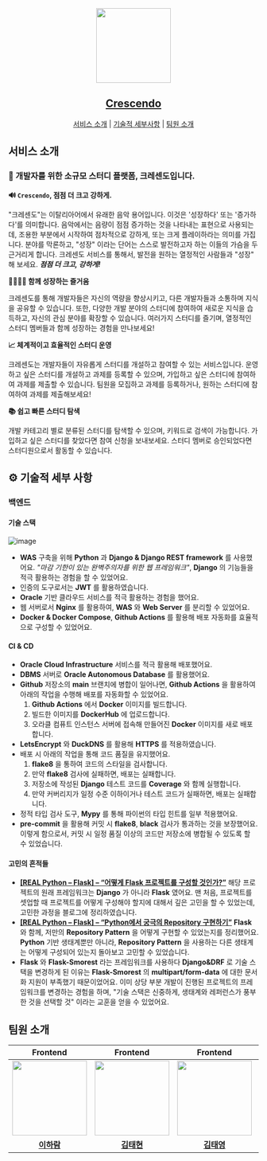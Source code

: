 <div align="center">
  

  
<a href="https://crescendo-study.site">
 <img src="https://hackmd.io/_uploads/ryeulfix46.png" width="150px" >
</a>

## [Crescendo](https://crescendo-study.site)

    
[서비스 소개](#서비스-소개) | [기술적 세부사항](#-기술적-세부-사항) | [팀원 소개](#팀원-소개)
    
</div>


##  서비스 소개

### 👋 개발자를 위한 소규모 스터디 플랫폼, 크레센도입니다.

**🔊 `Crescendo`, 점점 더 크고 강하게.** 

"크레센도"는 이탈리아어에서 유래한 음악 용어입니다. 이것은 '성장하다' 또는 '증가하다'를 의미합니다. 음악에서는 음량이 점점 증가하는 것을 나타내는 표현으로 사용되는데, 조용한 부분에서 시작하여 점차적으로 강하게, 또는 크게 플레이하라는 의미를 가집니다.
분야를 막론하고, "성장" 이라는 단어는 스스로 발전하고자 하는 이들의 가슴을 두근거리게 합니다. 크레센도 서비스를 통해서, 발전을 원하는 열정적인 사람들과 "성장" 해 보세요. ***점점 더 크고, 강하게!***

**👨‍👩‍👧‍👦 함께 성장하는 즐거움**

크레센도를 통해 개발자들은 자신의 역량을 향상시키고, 다른 개발자들과 소통하며 지식을 공유할 수 있습니다. 또한, 다양한 개발 분야의 스터디에 참여하여 새로운 지식을 습득하고, 자신의 관심 분야를 확장할 수 있습니다. 여러가지 스터디를 즐기며, 열정적인 스터디 멤버들과 함께 성장하는 경험을 만나보세요!

**📈 체계적이고 효율적인 스터디 운영**

크레센도는 개발자들이 자유롭게 스터디를 개설하고 참여할 수 있는 서비스입니다. 운영하고 싶은 스터디를 개설하고 과제를 등록할 수 있으며, 가입하고 싶은 스터디에 참여하여 과제를 제출할 수 있습니다. 팀원을 모집하고 과제를 등록하거나, 원하는 스터디에 참여하여 과제를 제출해보세요!

**📚 쉽고 빠른 스터디 탐색**

개발 카테고리 별로 분류된 스터디를 탐색할 수 있으며, 키워드로 검색이 가능합니다. 가입하고 싶은 스터디를 찾았다면 참여 신청을 보내보세요. 스터디 멤버로 승인되었다면 스터디원으로서 활동할 수 있습니다.


## ⚙ 기술적 세부 사항

### 백엔드
#### 기술 스택
![image](https://hackmd.io/_uploads/rypwMpPE6.png)

- **WAS** 구축을 위해 **Python** 과 **Django & Django REST framework** 를 사용했어요. *"마감 기한이 있는 완벽주의자를 위한 웹 프레임워크"*, **Django** 의 기능들을 적극 활용하는 경험을 할 수 있었어요.
- 인증의 도구로서는 **JWT** 를 활용하였습니다.
- **Oracle** 기반 클라우드 서비스를 적극 활용하는 경험을 했어요.
- 웹 서버로서 **Nginx** 를 활용하여, **WAS** 와 **Web Server** 를 분리할 수 있었어요.
- **Docker & Docker Compose**, **Github Actions** 를 활용해 배포 자동화를 효율적으로 구성할 수 있었어요.

#### CI & CD

- **Oracle Cloud Infrastructure** 서비스를 적극 활용해 배포했어요.
- **DBMS** 서버로 **Oracle Autonomous Database** 를 활용했어요.
- **Github** 저장소의 **main** 브랜치에 병합이 일어나면, **Github Actions** 을 활용하여 아래의 작업을 수행해 배포를 자동화할 수 있었어요.
    1. **Github Actions** 에서 **Docker** 이미지를 빌드합니다.
    2. 빌드한 이미지를 **DockerHub** 에 업로드합니다.
    3. 오라클 컴퓨트 인스턴스 서버에 접속해 만들어진 **Docker** 이미지를 새로 배포합니다.
- **LetsEncrypt** 와 **DuckDNS** 를 활용해 **HTTPS** 를 적용하였습니다.
- 배포 시 아래의 작업을 통해 코드 품질을 유지했어요.
    1. **flake8** 을 통하여 코드의 스타일을 검사합니다.
    2. 만약 **flake8** 검사에 실패하면, 배포는 실패합니다.
    3. 저장소에 작성된 **Django** 테스트 코드를 **Coverage** 와 함께 실행합니다.
    4. 만약 커버리지가 일정 수준 이하이거나 테스트 코드가 실패하면, 배포는 실패합니다.
- 정적 타입 검사 도구, **Mypy** 를 통해 파이썬의 타입 힌트를 일부 적용했어요.
- **pre-commit** 을 활용해 커밋 시 **flake8**, **black** 검사가 통과하는 것을 보장했어요. 이렇게 함으로서, 커밋 시 일정 품질 이상의 코드만 저장소에 병합될 수 있도록 할 수 있었습니다.

#### 고민의 흔적들

- [**[REAL Python – Flask] – “어떻게 Flask 프로젝트를 구성할 것인가?”**](https://www.gdsanadevlog.com/planguages/real-python-flask-%ec%96%b4%eb%96%bb%ea%b2%8c-flask-%ed%94%84%eb%a1%9c%ec%a0%9d%ed%8a%b8%eb%a5%bc-%ea%b5%ac%ec%84%b1%ed%95%a0-%ea%b2%83%ec%9d%b8%ea%b0%80/)
해당 프로젝트의 원래 프레임워크는 **Django** 가 아니라 **Flask** 였어요. 맨 처음, 프로젝트를 셋업할 때 프로젝트를 어떻게 구성해야 할지에 대해서 깊은 고민을 할 수 있었는데, 고민한 과정을 블로그에 정리하였습니다.
- [**[REAL Python – Flask] – “Python에서 궁극의 Repository 구현하기”**](https://www.gdsanadevlog.com/planguages/real-python-flask-python%ec%97%90%ec%84%9c-jparepository-like-repository-%ea%b5%ac%ed%98%84%ed%95%98%ea%b8%b0/)
**Flask** 와 함께, 저만의 **Repository Pattern** 을 어떻게 구현할 수 있었는지를 정리했어요. **Python** 기반 생태계뿐만 아니라, **Repository Pattern** 을 사용하는 다른 생태계는 어떻게 구성되어 있는지 돌아보고 고민할 수 있었습니다.
- **Flask** 와 **Flask-Smorest** 라는 프레임워크를 사용하다 **Django&DRF** 로 기술 스택을 변경하게 된 이유는 **Flask-Smorest** 의 **multipart/form-data** 에 대한 문서화 지원이 부족했기 때문이었어요. 이미 상당 부분 개발이 진행된 프로젝트의 프레임워크를 변경하는 경험을 하며, "기술 스택은 신중하게, 생태계와 레퍼런스가 풍부한 것을 선택할 것" 이라는 교훈을 얻을 수 있었어요.




## 팀원 소개

|     Frontend   |    Frontend    |   Frontend    |    Backend    |
|:-------------------------------------------------------------------------------------------:|:-------------------------------------------------------------------------------------------:|:--------------------------------------------------------------------------------------------:|:-------------------------------------------------------------------------------------------:|
| <img src="https://avatars.githubusercontent.com/u/87893624?v=4" width="150px"/> | <img src="https://avatars.githubusercontent.com/u/48711263?v=4" width="150px"  /> | <img src="https://avatars.githubusercontent.com/u/51291185?v=4" width="150px" /> | <img src="https://avatars.githubusercontent.com/u/88619089?v=4" width="150px" /> |
| **[이하람](https://github.com/halamlee)**  |  **[김태현](https://github.com/thyeone)**  |  **[김태영](https://github.com/overtae)**  | **[정재균](https://github.com/TGoddessana)**  |
